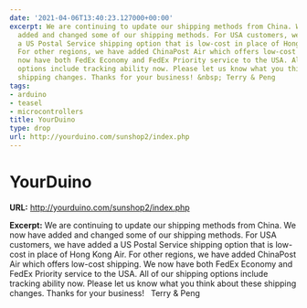 ```yaml
---
date: '2021-04-06T13:40:23.127000+00:00'
excerpt: We are continuing to update our shipping methods from China. We now have
  added and changed some of our shipping methods. For USA customers, we have added
  a US Postal Service shipping option that is low-cost in place of Hong Kong Air.
  For other regions, we have added ChinaPost Air which offers low-cost shipping. We
  now have both FedEx Economy and FedEx Priority service to the USA. All of our shipping
  options include tracking ability now. Please let us know what you think about these
  shipping changes. Thanks for your business! &nbsp; Terry & Peng
tags:
- arduino
- teasel
- microcontrollers
title: YourDuino
type: drop
url: http://yourduino.com/sunshop2/index.php
---
```


# YourDuino

**URL:** http://yourduino.com/sunshop2/index.php

**Excerpt:** We are continuing to update our shipping methods from China. We now have added and changed some of our shipping methods. For USA customers, we have added a US Postal Service shipping option that is low-cost in place of Hong Kong Air. For other regions, we have added ChinaPost Air which offers low-cost shipping. We now have both FedEx Economy and FedEx Priority service to the USA. All of our shipping options include tracking ability now. Please let us know what you think about these shipping changes. Thanks for your business! &nbsp; Terry & Peng
